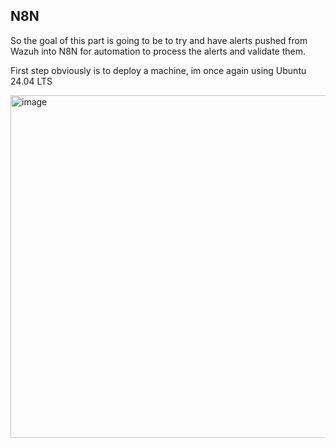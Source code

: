 ## N8N

So the goal of this part is going to be to try and have alerts pushed from Wazuh into N8N for automation to process the alerts and validate them.

First step obviously is to deploy a machine, im once again using Ubuntu 24.04 LTS

<img width="737" height="548" alt="image" src="https://github.com/user-attachments/assets/1a2de24e-6532-4eaa-98f1-d295fcfd018c" />

